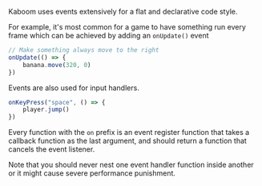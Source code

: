 Kaboom uses events extensively for a flat and declarative code style.

For example, it's most common for a game to have something run every frame which can be achieved by adding an `onUpdate()` event

```js
// Make something always move to the right
onUpdate(() => {
	banana.move(320, 0)
})
```

Events are also used for input handlers.

```js
onKeyPress("space", () => {
	player.jump()
})
```

Every function with the `on` prefix is an event register function that takes a callback function as the last argument, and should return a function that cancels the event listener.

Note that you should never nest one event handler function inside another or it might cause severe performance punishment.
